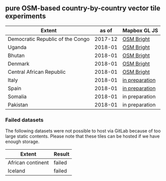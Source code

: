 ## pure OSM-based country-by-country vector tile experiments

Extent | as of | Mapbox GL JS |
--- | --- | ---
Democratic Republic of the Congo | 2017-12 | [OSM Bright](https://hfu.github.io/drc1712-bright/) | q(n_tiles) | q(mb_size)
Uganda | 2018-01 | [OSM Bright](https://hfu.github.io/uga1801-bright/)
Bhutan | 2018-01 | [OSM Bright](https://hfu.github.io/btn1801-bright/)
Denmark | 2018-01 | [OSM Bright](https://hfu.github.io/dnk1801-bright/)
Central African Republic | 2018-01 | [OSM Bright](https://hfu.github.io/caf1801-bright/)
Italy | 2018-01 | [in preparation](https://hfu.github.io/ita1801-bright/)
Spain | 2018-01 | [in preparation](https://hfu.github.io/esp1801-bright/)
Somalia | 2018-01 | in preparation
Pakistan | 2018-01 | in preparation

### Failed datasets
The following datasets were not possible to host via GitLab because of too large static contents. Please note that these tiles can be hosted if we have enough storage.

Extent | Result
--- | ---
African continent | failed
Iceland | failed
